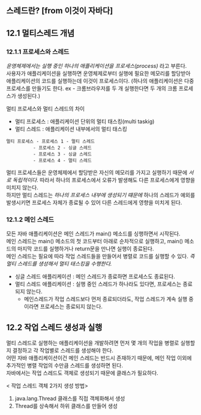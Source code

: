 스레드란? [from 이것이 자바다]
--
## 12.1 멀티스레드 개념
### 12.1.1 프로세스와 스레드  
*운영체제에서는 실행 중인 하나의 애플리케이션을 프로세스(process)* 라고 부른다.  
사용자가 애플리케이션을 실행하면 운영체제로부터 실행에 필요한 메모리를 할당받아 애플리케이션의 코드를 실행하는데 이것이 프로세스이다. (하나의 애플리케이션은 다중 프로세스를 만들기도 한다. ex - 크롬브라우저를 두 개 실행한다면 두 개의 크롬 프로세스가 생성된다.)  

멀티 프로세스와 멀티 스레드의 차이
+ 멀티 프로세스 : 애플리케이션 단위의 멀티 태스킹(multi taskig)  
+ 멀티 스레드 : 애플리케이션 내부에서의 멀티 태스킹  
~~~
멀티 프로세스 - 프로세스 1 - 멀티 스레드
          - 프로세스 2 - 싱글 스레드
          - 프로세스 3 - 싱글 스레드
          - 프로세스 4 - 멀티 스레드
~~~
멀티 프로세스들은 운영체제에서 할당받은 자신의 메모리를 가지고 실행하기 때문에 *서로 독립적이다.* 따라서 하나의 프로세스에서 오류가 발생해도 다른 프로세스에게 영향을 미치지 않는다.  
하지만 멀티 스레드는 *하나의 프로세스 내부에 생성되기 떄문에* 하나의 스레드가 예외를 발생시키면 프로세스 자체가 종료될 수 있어 다른 스레드에게 영향을 미치게 된다.  

### 12.1.2 메인 스레드  
모든 자바 애플리케이션은 메인 스레드가 main() 메소드를 싱행하면서 시작된다.  
메인 스레드는 main() 메소드의 첫 코드부터 아래로 순차적으로 실행하고, main() 메소드의 마지막 코드를 실행하거나 return문을 만나면 실행이 종료된다.  
메인 스레드는 필요에 따라 작업 스레드들을 만들어서 병렬로 코드를 실행할 수 있다. *즉 멀티 스레드를 생성해서 멀티 태스킹을 수행한다.*  
+ 싱글 스레드 애플리케이션 : 메인 스레드가 종료하면 프로세스도 종료된다.
+ 멀티 스레드 애플리케이션 : 실행 중인 스레드가 하나라도 있다면, 프로세스는 종료되지 않는다.
    + 메인스레드가 작업 스레드보다 먼저 종료되더라도, 작업 스레드가 계속 실행 중이라면 프로세스는 종료되지 않는다.  

## 12.2 작업 스레드 생성과 실행
멀티 스레드로 실행하는 애플리케이션을 개발하려면 먼저 몇 개의 작업을 병렬로 실행할지 결정하고 각 작업별로 스레드를 생성해야 한다.  
어떤 자바 애플리케이션이건 메인 스레드는 반드시 존재하기 때문에, 메인 작업 이외에 추가적인 병렬 작업의 수만큼 스레드를 생성하면 된다.  
자바에서는 작업 스레드도 객체로 생성되기 때문에 클래스가 필요하다.  

< 작업 스레드 객체 2가지 생성 방법>
1. java.lang.Thread 클래스를 직접 객체화해서 생성
2. Thread를 상속해서 하위 클래스를 만들어 생성 
